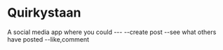 # Quirkystaan
A social media app where you could ---
--create post
--see what others have posted
--like,comment

